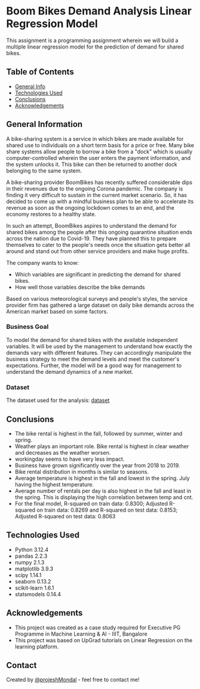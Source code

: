 # Boom Bikes Demand Analysis Linear Regression Model

This assignment is a programming assignment wherein we will build a multiple linear regression model for the prediction of demand for shared bikes.


## Table of Contents
* [General Info](#general-information)
* [Technologies Used](#technologies-used)
* [Conclusions](#conclusions)
* [Acknowledgements](#acknowledgements)


## General Information
A bike-sharing system is a service in which bikes are made available for shared use to individuals on a short term basis for a price or free. Many bike share systems allow people to borrow a bike from a "dock" which is usually computer-controlled wherein the user enters the payment information, and the system unlocks it. This bike can then be returned to another dock belonging to the same system.

A bike-sharing provider BoomBikes has recently suffered considerable dips in their revenues due to the ongoing Corona pandemic. The company is finding it very difficult to sustain in the current market scenario. So, it has decided to come up with a mindful business plan to be able to accelerate its revenue as soon as the ongoing lockdown comes to an end, and the economy restores to a healthy state.

In such an attempt, BoomBikes aspires to understand the demand for shared bikes among the people after this ongoing quarantine situation ends across the nation due to Covid-19. They have planned this to prepare themselves to cater to the people's needs once the situation gets better all around and stand out from other service providers and make huge profits.

The company wants to know:

- Which variables are significant in predicting the demand for shared bikes.
- How well those variables describe the bike demands

Based on various meteorological surveys and people's styles, the service provider firm has gathered a large dataset on daily bike demands across the American market based on some factors.

### Business Goal
To model the demand for shared bikes with the available independent variables. It will be used by the management to understand how exactly the demands vary with different features. They can accordingly manipulate the business strategy to meet the demand levels and meet the customer's expectations. Further, the model will be a good way for management to understand the demand dynamics of a new market.

### Dataset
The dataset used for the analysis: [dataset](./day.csv)


## Conclusions
- The bike rental is highest in the fall, followed by summer, winter and spring.
- Weather plays an important role. Bike rental is highest in clear weather and decreases as the weather worsen.
- workingday seems to have very less impact.
- Business have grown significantly over the year from 2018 to 2019.
- Bike rental distribution in months is similar to seasons.
- Average temperature is highest in the fall and lowest in the spring. July having the highest temperature.
- Average number of rentals per day is also highest in the fall and least in the spring. This is displaying the high correlation between temp and cnt.
- For the final model, R-squared on train data: 0.8300; Adjusted R-squared on train data: 0.8269 and R-squared on test data: 0.8153; Adjusted R-squared on test data: 0.8063




## Technologies Used
- Python                    3.12.4
- pandas                    2.2.3
- numpy                     2.1.3
- matplotlib                3.9.3
- scipy                     1.14.1
- seaborn                   0.13.2
- scikit-learn              1.6.1
- statsmodels               0.14.4

<!-- As the libraries versions keep on changing, it is recommended to mention the version of library used in this project -->

## Acknowledgements

- This project was created as a case study required for Executive PG Programme in Machine Learning & AI - IIIT, Bangalore
- This project was based on UpGrad tutorials on Linear Regression on the learning platform.


## Contact
Created by [@projeshMondal](https://github.com/projeshMondal) - feel free to contact me!


<!-- Optional -->
<!-- ## License -->
<!-- This project is open source and available under the [... License](). -->

<!-- You don't have to include all sections - just the one's relevant to your project -->